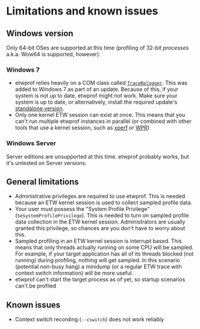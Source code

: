 Limitations and known issues
==========

Windows version
----------

Only 64-bit OSes are supported at this time (profiling of 32-bit *processes* a.k.a. Wow64 is supported, however).

### Windows 7

* etwprof relies heavily on a COM class called [`TraceRelogger`](https://msdn.microsoft.com/en-us/library/windows/desktop/hh706657(v=vs.85).aspx). This was added to Windows 7 as part of an update. Because of this, if your system is not up to date, etwprof might not work. Make sure your system is up to date, or alternatively, install the required update's [standalone version](https://support.microsoft.com/en-us/help/2882822/update-adds-itracerelogger-interface-support-to-windows-embedded-stand).
* Only one kernel ETW session can exist at once. This means that you can't run multiple etwprof instances in parallel (or combined with other tools that use a kernel session, such as [xperf](https://docs.microsoft.com/en-us/previous-versions/windows/it-pro/windows-8.1-and-8/hh162920(v=win.10)) or [WPR](https://docs.microsoft.com/en-us/windows-hardware/test/wpt/windows-performance-recorder))

### Windows Server

Server editions are unsupported at this time. etwprof probably works, but it's untested on Server versions.

General limitations
----------

* Administrative privileges are required to use etwprof. This is needed because an ETW kernel session is used to collect sampled profile data.
* Your user must possess the "System Profile Privilege" (`SeSystemProfilePrivilege`). This is needed to turn on sampled profile data collection in the ETW kernel session. Administrators are usually granted this privilege, so chances are you don't have to worry about this.
* Sampled profiling in an ETW kernel session is interrupt based. This means that only threads actually running on some CPU will be sampled. For example, if your target application has all of its threads blocked (not running) during profiling, nothing will get sampled. In this scenario (potential non-busy hang) a minidump (or a regular ETW trace with context switch information) will be more useful.
* etwprof can't start the target process as of yet, so startup scenarios can't be profiled

Known issues
----------

* Context switch recording (`--cswitch`) does not work reliably